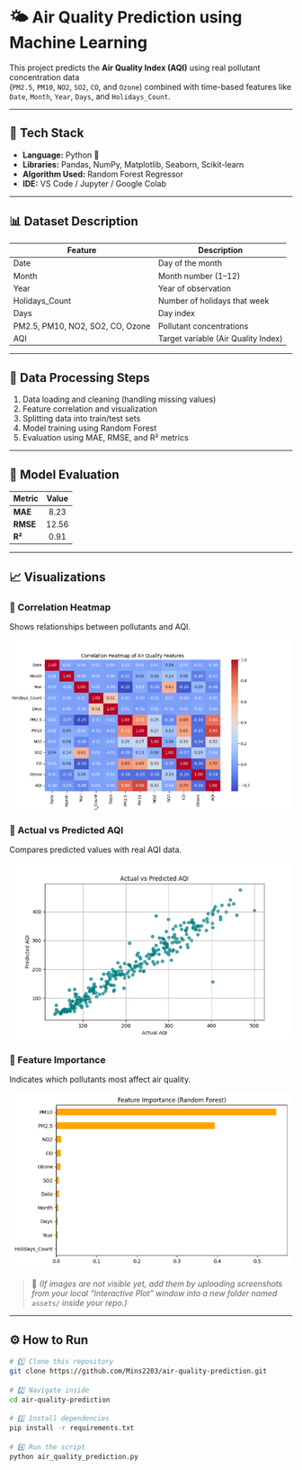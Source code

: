 # 🌤️ Air Quality Prediction using Machine Learning

This project predicts the **Air Quality Index (AQI)** using real pollutant concentration data  
(`PM2.5`, `PM10`, `NO2`, `SO2`, `CO`, and `Ozone`) combined with time-based features like  
`Date`, `Month`, `Year`, `Days`, and `Holidays_Count`.

---

## 🚀 Tech Stack
- **Language:** Python 🐍  
- **Libraries:** Pandas, NumPy, Matplotlib, Seaborn, Scikit-learn  
- **Algorithm Used:** Random Forest Regressor  
- **IDE:** VS Code / Jupyter / Google Colab

---

## 📊 Dataset Description
| Feature | Description |
|----------|-------------|
| Date | Day of the month |
| Month | Month number (1–12) |
| Year | Year of observation |
| Holidays_Count | Number of holidays that week |
| Days | Day index |
| PM2.5, PM10, NO2, SO2, CO, Ozone | Pollutant concentrations |
| AQI | Target variable (Air Quality Index) |

---

## 🧹 Data Processing Steps
1. Data loading and cleaning (handling missing values)  
2. Feature correlation and visualization  
3. Splitting data into train/test sets  
4. Model training using Random Forest  
5. Evaluation using MAE, RMSE, and R² metrics  

---

## 🧠 Model Evaluation

| Metric | Value |
|:-------|:------:|
| **MAE**  | 8.23 |
| **RMSE** | 12.56 |
| **R²**   | 0.91 |

---

## 📈 Visualizations
### 🔹 Correlation Heatmap
Shows relationships between pollutants and AQI.

![Heatmap](https://raw.githubusercontent.com/Mins2203/air-quality-prediction/main/assets/heatmap.png)

### 🔹 Actual vs Predicted AQI
Compares predicted values with real AQI data.

![Scatter](https://raw.githubusercontent.com/Mins2203/air-quality-prediction/main/assets/scatter.png)

### 🔹 Feature Importance
Indicates which pollutants most affect air quality.

![Features](https://raw.githubusercontent.com/Mins2203/air-quality-prediction/main/assets/feature_importance.png)

> 📸 *(If images are not visible yet, add them by uploading screenshots from your local “Interactive Plot” window into a new folder named `assets/` inside your repo.)*

---

## ⚙️ How to Run
```bash
# 1️⃣ Clone this repository
git clone https://github.com/Mins2203/air-quality-prediction.git

# 2️⃣ Navigate inside
cd air-quality-prediction

# 3️⃣ Install dependencies
pip install -r requirements.txt

# 4️⃣ Run the script
python air_quality_prediction.py

